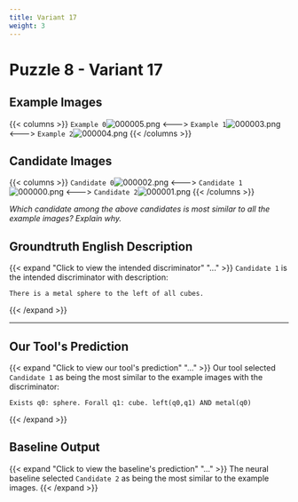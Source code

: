 ```yaml
---
title: Variant 17
weight: 3
---
```


# Puzzle 8 - Variant 17

## Example Images
{{< columns >}}
`Example 0`![000005.png](/clevr-variants/train/fovariant-17/render/images/CLEVR_val_000005.png)
<--->
`Example 1`![000003.png](/clevr-variants/train/fovariant-17/render/images/CLEVR_val_000003.png)
<--->
`Example 2`![000004.png](/clevr-variants/train/fovariant-17/render/images/CLEVR_val_000004.png)
{{< /columns >}}

## Candidate Images
{{< columns >}}
`Candidate 0`![000002.png](/clevr-variants/train/fovariant-17/render/images/CLEVR_val_000002.png)
<--->
`Candidate 1`![000000.png](/clevr-variants/train/fovariant-17/render/images/CLEVR_val_000000.png)
<--->
`Candidate 2`![000001.png](/clevr-variants/train/fovariant-17/render/images/CLEVR_val_000001.png)
{{< /columns >}}

*Which candidate among the above candidates is most similar to all the example images? Explain why.*

## Groundtruth English Description

{{< expand "Click to view the intended discriminator" "..." >}}
`Candidate 1` is the intended discriminator with description:
```plaintext 
There is a metal sphere to the left of all cubes.
```
{{< /expand >}}

---



## Our Tool's Prediction

{{< expand "Click to view our tool's prediction" "..." >}}
Our tool selected `Candidate 1` as being the most similar to the example images with the discriminator:
```plaintext
Exists q0: sphere. Forall q1: cube. left(q0,q1) AND metal(q0)
```
{{< /expand >}}



## Baseline Output

{{< expand "Click to view the baseline's prediction" "..." >}}
The neural baseline selected `Candidate 2` as being the most similar to the example images.
{{< /expand >}}

